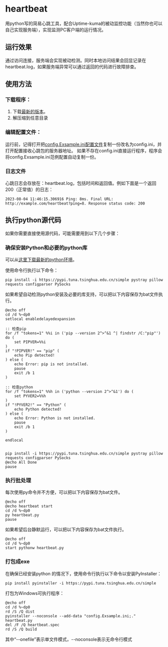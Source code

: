# heartbeat
用python写的简易心跳工具，配合Uptime-kuma的被动监控功能（当然你也可以自己实现服务端），实现监测PC客户端的运行情况。

## 运行效果
通过访问连接，服务端会实现被动检测。同时本地访问结果会回显记录在heartbeat.log，如果服务端异常可以通过返回的代码进行故障排查。

## 使用方法

### 下载程序：
1. 下载[最新的版本](https://github.com/yshtcn/heartbeat/releases)。
2. 解压缩到任意目录

### 编辑配置文件：
运行前，记得打开把[config.Exsample.ini配置文件](https://github.com/yshtcn/heartbeat/blob/main/config.Exsample.ini)复制一份改名为config.ini，并打开配置接收心跳包的服务器地址。
如果不存在config.ini直接运行程序，程序会将config.Exsample.ini范例配置自动复制一份。

### 日志文件
心跳日志会存放在：heartbeat.log，包括时间和返回值。例如下面是一个返回200（正常值）的日志：
```
2023-08-04 11:46:15.306916 Ping: 8ms. Final URL: http://example.com/heartbeat?ping=8. Response status code: 200
```

## 执行python源代码
如果你需要直接使用源代码，可能需要用到以下几个步骤：

### 确保安装Python和必要的python库
可以从[这里下载最新的python环境](https://python.org/downloads/release/)。

使用命令行执行以下命令：
```
pip install -i https://pypi.tuna.tsinghua.edu.cn/simple pystray pillow requests configparser PySocks
```

如果希望自动检测python安装及必要的库支持，可以把以下内容保存为bat文件执行。
```
@echo off
cd /d %~dp0
setlocal enabledelayedexpansion

:: 检查pip
for /f "tokens=1" %%i in ('pip --version 2^>^&1 ^| findstr /C:"pip"') do (
    set PIPVER=%%i
)
if "!PIPVER!" == "pip" (
    echo Pip detected!
) else (
    echo Error: pip is not installed.
    pause
    exit /b 1
)

:: 检查python
for /f "tokens=1" %%h in ('python --version 2^>^&1') do (
    set PYVER2=%%h
)
if "!PYVER2!" == "Python" (
    echo Python detected!
) else (
    echo Error: Python is not installed.
    pause
    exit /b 1
)

endlocal


pip install -i https://pypi.tuna.tsinghua.edu.cn/simple pystray pillow requests configparser PySocks
@echo All Done
pause
```

### 执行批处理
每次使用py命令并不方便，可以把以下内容保存为bat文件。
```
@echo off
@echo heartbeat start
cd /d %~dp0
py heartbeat.py
pause
```

如果希望后台静默运行，可以把以下内容保存为bat文件执行。
```
@echo off
cd /d %~dp0
start pythonw heartbeat.py
```

### 打包成exe
在确保已经安装python 的情况下，使用命令行执行以下命令以安装PyInstaller：
```
pip install pyinstaller -i https://pypi.tuna.tsinghua.edu.cn/simple
```

打包为Windows可执行程序：
```
@echo off
cd /d %~dp0
rd /S /Q dist
pyinstaller --noconsole --add-data "config.Exsample.ini;." heartbeat.py
del /F /Q heartbeat.spec
rd /S /Q build
```
其中“--onefile”表示单文件模式，--noconsole表示无命令行模式
